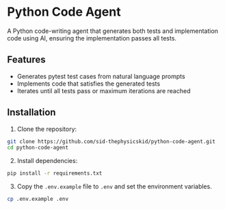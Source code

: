 # Python Code Agent

A Python code-writing agent that generates both tests and implementation code using AI, ensuring the implementation passes all tests.

## Features

- Generates pytest test cases from natural language prompts
- Implements code that satisfies the generated tests
- Iterates until all tests pass or maximum iterations are reached

## Installation

1. Clone the repository:
```bash
git clone https://github.com/sid-thephysicskid/python-code-agent.git
cd python-code-agent
```

2. Install dependencies:
```bash
pip install -r requirements.txt
```

3. Copy the `.env.example` file to `.env` and set the environment variables.
```bash
cp .env.example .env
```
